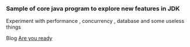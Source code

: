 ### Sample of core java program to explore new features in JDK
Experiment with performance , concurrency , database and some useless things

Blog [Are you ready](http://ashkrit.blogspot.com/)
